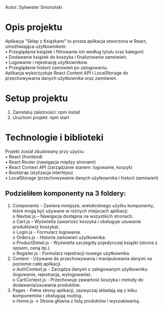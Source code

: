 Autor: Sylwester Smoroński<br />

# Opis projektu

Aplikacja "Sklep z Książkami" to prosta aplikacja stworzona w React, umożliwiająca użytkownikom: <br />
• Przeglądanie książek i filtrowanie ich według tytułu oraz kategorii.<br />
• Dodawanie książek do koszyka i finalizowanie zamówień.<br />
• Logowanie i rejestrację użytkowników.<br />
• Przeglądanie historii zamówień po zalogowaniu.<br />
Aplikacja wykorzystuje React Context API i LocalStorage do przechowywania danych użytkownika oraz zamówień.

# Setup projektu

1. Zainstaluj zależności: npm install<br />
2. Uruchom projekt: npm start<br />

# Technologie i biblioteki

Projekt został zbudowany przy użyciu:<br />
• React (frontend)<br />
• React Router (nawigacja między stronami)<br />
• React Context API (zarządzanie stanem: logowanie, koszyk)<br />
• Bootstrap (stylizacja interfejsu)<br />
• LocalStorage (przechowywanie danych użytkownika i historii zamówień)<br />

## Podzieliłem komponenty na 3 foldery:

1. Components - Zawiera mniejsze, wielokrotnego użytku komponenty, które mogą być używane w różnych miejscach aplikacji:<br />
   o Navbar.js – Nawigacja dostępna na wszystkich stronach.<br />
   o Cart.js – Wyświetla zawartość koszyka i obsługuje usuwanie produktów(z koszyka).<br />
   o Login.js - Formularz logowania.<br />
   o Orders.js - Historia zamówień użytkownika.<br />
   o ProductDetail.js - Wyświetla szczegóły pojedynczej książki (strona z opisem, ceną itp.).<br />
   o Register.js - Formularz rejestracji nowego użytkownika.<br />
2. Context - Używane do przechowywania i manipulowania danymi na poziomie całej aplikacji.<br />
   o AuthContext.js - Zarządza danymi o zalogowanym użytkowniku (logowanie, rejestracja, wylogowanie).<br />
   o CartContext.js - Przechowuje zawartość koszyka i metody do dodawania/usuwania produktów.<br />
3. Pages - Pełne strony aplikacji, zazwyczaj składają się z kilku komponentów i obsługują routing.<br />
   o Home.js → Strona główna z listą produktów i wyszukiwarką.<br />
